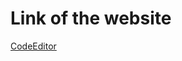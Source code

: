 # Link of the website

[CodeEditor](https://code-editor-orpin.vercel.app/?vercelToolbarCode=J1F4M5kyLDUf8QY)
